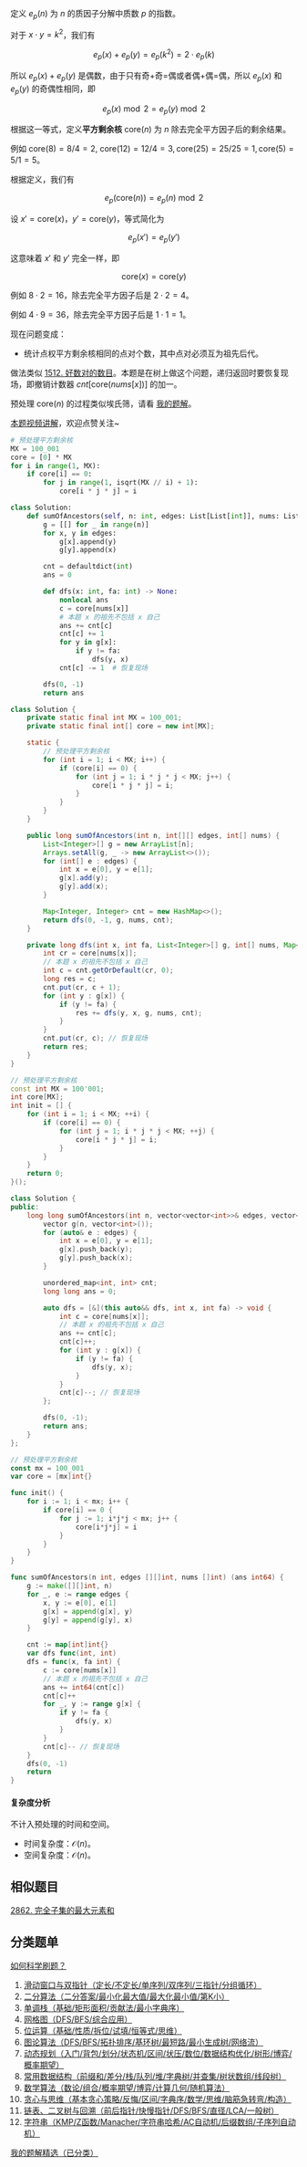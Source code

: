 定义 $e_p(n)$ 为 $n$ 的质因子分解中质数 $p$ 的指数。

对于 $x\cdot y = k^2$，我们有

$$
e_p(x) + e_p(y) = e_p(k^2) = 2\cdot e_p(k)
$$

所以 $e_p(x) + e_p(y)$ 是偶数，由于只有奇+奇=偶或者偶+偶=偶，所以 $e_p(x)$ 和 $e_p(y)$ 的奇偶性相同，即

$$
e_p(x)\bmod 2 = e_p(y)\bmod 2
$$

根据这一等式，定义**平方剩余核** $\text{core}(n)$ 为 $n$ 除去完全平方因子后的剩余结果。

例如 $\text{core}(8)=8/4=2,\ \text{core}(12)=12/4=3, \text{core}(25)=25/25=1, \text{core}(5)=5/1=5$。

根据定义，我们有

$$
e_p(\text{core}(n)) = e_p(n)\bmod 2
$$

设 $x' = \text{core}(x)$，$y' = \text{core}(y)$，等式简化为

$$
e_p(x') = e_p(y')
$$

这意味着 $x'$ 和 $y'$ 完全一样，即

$$
\text{core}(x) = \text{core}(y)
$$

例如 $8\cdot 2 = 16$，除去完全平方因子后是 $2\cdot 2 = 4$。

例如 $4\cdot 9 = 36$，除去完全平方因子后是 $1\cdot 1 = 1$。

现在问题变成：

- 统计点权平方剩余核相同的点对个数，其中点对必须互为祖先后代。

做法类似 [1512. 好数对的数目](https://leetcode.cn/problems/number-of-good-pairs/)。本题是在树上做这个问题，递归返回时要恢复现场，即撤销计数器 $\textit{cnt}[\text{core}(\textit{nums}[x])]$ 的加一。

预处理 $\text{core}(n)$ 的过程类似埃氏筛，请看 [我的题解](https://leetcode.cn/problems/maximum-element-sum-of-a-complete-subset-of-indices/solutions/2446037/an-zhao-corei-fen-zu-pythonjavacgo-by-en-i6nu/)。

[本题视频讲解](https://www.bilibili.com/video/BV1FJ4uz1EkN/?t=26m51s)，欢迎点赞关注~

```py [sol-Python3]
# 预处理平方剩余核
MX = 100_001
core = [0] * MX
for i in range(1, MX):
    if core[i] == 0:
        for j in range(1, isqrt(MX // i) + 1):
            core[i * j * j] = i

class Solution:
    def sumOfAncestors(self, n: int, edges: List[List[int]], nums: List[int]) -> int:
        g = [[] for _ in range(n)]
        for x, y in edges:
            g[x].append(y)
            g[y].append(x)

        cnt = defaultdict(int)
        ans = 0

        def dfs(x: int, fa: int) -> None:
            nonlocal ans
            c = core[nums[x]]
            # 本题 x 的祖先不包括 x 自己
            ans += cnt[c]
            cnt[c] += 1
            for y in g[x]:
                if y != fa:
                    dfs(y, x)
            cnt[c] -= 1  # 恢复现场

        dfs(0, -1)
        return ans
```

```java [sol-Java]
class Solution {
    private static final int MX = 100_001;
    private static final int[] core = new int[MX];

    static {
        // 预处理平方剩余核
        for (int i = 1; i < MX; i++) {
            if (core[i] == 0) {
                for (int j = 1; i * j * j < MX; j++) {
                    core[i * j * j] = i;
                }
            }
        }
    }

    public long sumOfAncestors(int n, int[][] edges, int[] nums) {
        List<Integer>[] g = new ArrayList[n];
        Arrays.setAll(g, _ -> new ArrayList<>());
        for (int[] e : edges) {
            int x = e[0], y = e[1];
            g[x].add(y);
            g[y].add(x);
        }

        Map<Integer, Integer> cnt = new HashMap<>();
        return dfs(0, -1, g, nums, cnt);
    }

    private long dfs(int x, int fa, List<Integer>[] g, int[] nums, Map<Integer, Integer> cnt) {
        int cr = core[nums[x]];
        // 本题 x 的祖先不包括 x 自己
        int c = cnt.getOrDefault(cr, 0);
        long res = c;
        cnt.put(cr, c + 1);
        for (int y : g[x]) {
            if (y != fa) {
                res += dfs(y, x, g, nums, cnt);
            }
        }
        cnt.put(cr, c); // 恢复现场
        return res;
    }
}
```

```cpp [sol-C++]
// 预处理平方剩余核
const int MX = 100'001;
int core[MX];
int init = [] {
    for (int i = 1; i < MX; ++i) {
        if (core[i] == 0) {
            for (int j = 1; i * j * j < MX; ++j) {
                core[i * j * j] = i;
            }
        }
    }
    return 0;
}();

class Solution {
public:
    long long sumOfAncestors(int n, vector<vector<int>>& edges, vector<int>& nums) {
        vector g(n, vector<int>());
        for (auto& e : edges) {
            int x = e[0], y = e[1];
            g[x].push_back(y);
            g[y].push_back(x);
        }

        unordered_map<int, int> cnt;
        long long ans = 0;

        auto dfs = [&](this auto&& dfs, int x, int fa) -> void {
            int c = core[nums[x]];
            // 本题 x 的祖先不包括 x 自己
            ans += cnt[c];
            cnt[c]++;
            for (int y : g[x]) {
                if (y != fa) {
                    dfs(y, x);
                }
            }
            cnt[c]--; // 恢复现场
        };

        dfs(0, -1);
        return ans;
    }
};
```

```go [sol-Go]
// 预处理平方剩余核
const mx = 100_001
var core = [mx]int{}

func init() {
	for i := 1; i < mx; i++ {
		if core[i] == 0 {
			for j := 1; i*j*j < mx; j++ {
				core[i*j*j] = i
			}
		}
	}
}

func sumOfAncestors(n int, edges [][]int, nums []int) (ans int64) {
	g := make([][]int, n)
	for _, e := range edges {
		x, y := e[0], e[1]
		g[x] = append(g[x], y)
		g[y] = append(g[y], x)
	}

	cnt := map[int]int{}
	var dfs func(int, int)
	dfs = func(x, fa int) {
		c := core[nums[x]]
		// 本题 x 的祖先不包括 x 自己
		ans += int64(cnt[c])
		cnt[c]++
		for _, y := range g[x] {
			if y != fa {
				dfs(y, x)
			}
		}
		cnt[c]-- // 恢复现场
	}
	dfs(0, -1)
	return
}
```

#### 复杂度分析

不计入预处理的时间和空间。

- 时间复杂度：$\mathcal{O}(n)$。
- 空间复杂度：$\mathcal{O}(n)$。

## 相似题目

[2862. 完全子集的最大元素和](https://leetcode.cn/problems/maximum-element-sum-of-a-complete-subset-of-indices/)

## 分类题单

[如何科学刷题？](https://leetcode.cn/circle/discuss/RvFUtj/)

1. [滑动窗口与双指针（定长/不定长/单序列/双序列/三指针/分组循环）](https://leetcode.cn/circle/discuss/0viNMK/)
2. [二分算法（二分答案/最小化最大值/最大化最小值/第K小）](https://leetcode.cn/circle/discuss/SqopEo/)
3. [单调栈（基础/矩形面积/贡献法/最小字典序）](https://leetcode.cn/circle/discuss/9oZFK9/)
4. [网格图（DFS/BFS/综合应用）](https://leetcode.cn/circle/discuss/YiXPXW/)
5. [位运算（基础/性质/拆位/试填/恒等式/思维）](https://leetcode.cn/circle/discuss/dHn9Vk/)
6. [图论算法（DFS/BFS/拓扑排序/基环树/最短路/最小生成树/网络流）](https://leetcode.cn/circle/discuss/01LUak/)
7. [动态规划（入门/背包/划分/状态机/区间/状压/数位/数据结构优化/树形/博弈/概率期望）](https://leetcode.cn/circle/discuss/tXLS3i/)
8. [常用数据结构（前缀和/差分/栈/队列/堆/字典树/并查集/树状数组/线段树）](https://leetcode.cn/circle/discuss/mOr1u6/)
9. [数学算法（数论/组合/概率期望/博弈/计算几何/随机算法）](https://leetcode.cn/circle/discuss/IYT3ss/)
10. [贪心与思维（基本贪心策略/反悔/区间/字典序/数学/思维/脑筋急转弯/构造）](https://leetcode.cn/circle/discuss/g6KTKL/)
11. [链表、二叉树与回溯（前后指针/快慢指针/DFS/BFS/直径/LCA/一般树）](https://leetcode.cn/circle/discuss/K0n2gO/)
12. [字符串（KMP/Z函数/Manacher/字符串哈希/AC自动机/后缀数组/子序列自动机）](https://leetcode.cn/circle/discuss/SJFwQI/)

[我的题解精选（已分类）](https://github.com/EndlessCheng/codeforces-go/blob/master/leetcode/SOLUTIONS.md)
